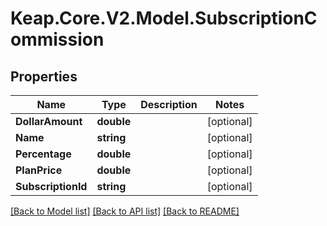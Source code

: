 # Keap.Core.V2.Model.SubscriptionCommission

## Properties

Name | Type | Description | Notes
------------ | ------------- | ------------- | -------------
**DollarAmount** | **double** |  | [optional] 
**Name** | **string** |  | [optional] 
**Percentage** | **double** |  | [optional] 
**PlanPrice** | **double** |  | [optional] 
**SubscriptionId** | **string** |  | [optional] 

[[Back to Model list]](../README.md#documentation-for-models) [[Back to API list]](../README.md#documentation-for-api-endpoints) [[Back to README]](../README.md)

